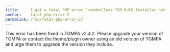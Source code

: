```yaml
---
title:     I get a fatal PHP error '<code>Class TGM_Bulk_Installer not found</code>'. Help!
anchor:    fatal-php-error-2
permalink: /faq/fatal-php-error-2/
---
```


This error has been fixed in TGMPA v2.4.2. Please upgrade your version of TGMPA or contact the theme/plugin owner using an old version of TGMPA and urge them to upgrade the version they include.
